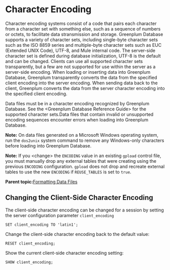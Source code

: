 # Character Encoding 

Character encoding systems consist of a code that pairs each character from a character set with something else, such as a sequence of numbers or octets, to facilitate data stransmission and storage. Greenplum Database supports a variety of character sets, including single-byte character sets such as the ISO 8859 series and multiple-byte character sets such as EUC \(Extended UNIX Code\), UTF-8, and Mule internal code. The server-side character set is defined during database initialization, UTF-8 is the default and can be changed. Clients can use all supported character sets transparently, but a few are not supported for use within the server as a server-side encoding. When loading or inserting data into Greenplum Database, Greenplum transparently converts the data from the specified client encoding into the server encoding. When sending data back to the client, Greenplum converts the data from the server character encoding into the specified client encoding.

Data files must be in a character encoding recognized by Greenplum Database. See the <Greenplum Database Reference Guide\> for the supported character sets.Data files that contain invalid or unsupported encoding sequences encounter errors when loading into Greenplum Database.

**Note:** On data files generated on a Microsoft Windows operating system, run the `dos2unix` system command to remove any Windows-only characters before loading into Greenplum Database.

**Note:** If you <change\> the `ENCODING` value in an existing `gpload` control file, you must manually drop any external tables that were creating using the previous `ENCODING` configuration. `gpload` does not drop and recreate external tables to use the new `ENCODING` if `REUSE_TABLES` is set to `true`.

**Parent topic:**[Formatting Data Files](../../load/topics/g-formatting-data-files.html)

## Changing the Client-Side Character Encoding 

The client-side character encoding can be changed for a session by setting the server configuration parameter `client_encoding`

```
SET client_encoding TO 'latin1';

```

Change the client-side character encoding back to the default value:

```
RESET client_encoding;

```

Show the current client-side character encoding setting:

```
SHOW client_encoding;

```

